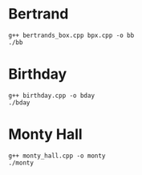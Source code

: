 # Bertrand
```
g++ bertrands_box.cpp bpx.cpp -o bb
./bb
```

# Birthday
```
g++ birthday.cpp -o bday
./bday
```

# Monty Hall
```
g++ monty_hall.cpp -o monty
./monty
```